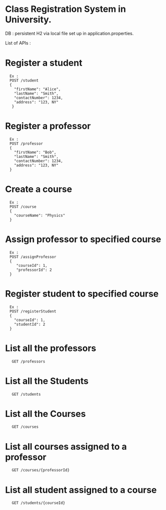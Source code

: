 # Class Registration System in University.

DB : persistent H2 via local file set up in application.properties.

List of APIs :

# Register a student
```
  Ex :
  POST /student
  {
    "firstName": "Alice",
    "lastName": "Smith",
    "contactNumber": 1234,
    "address": "123, NY"
   }
```
 
 
# Register a professor
```
  Ex :
  POST /professor
  {
    "firstName": "Bob",
    "lastName": "Smith",
    "contactNumber": 1234,
    "address": "123, NY"
  }
```

# Create a course
```
  Ex :
  POST /course
  {
    "courseName": "Physics"
  }
```
    
# Assign professor to specified course
```
  Ex :
  POST /assignProfessor
  {
     "courseId": 1,
     "professorId": 2
  }
```

# Register student to specified course
```
  Ex :
  POST /registerStudent
  {
    "courseId": 1,
    "studentId": 2
  }
```
# List all the professors
```
   GET /professors
```
# List all the Students
```
   GET /students
```
# List all the Courses
```
   GET /courses
```
# List all courses assigned to a professor
```
   GET /courses/{professorId}
```
# List all student assigned to a course
```
   GET /students/{courseId}
```

